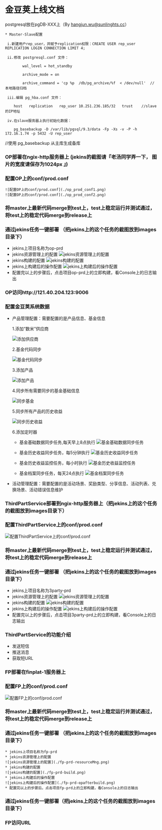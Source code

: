 ﻿# 金豆荚上线文档

postgresql放在pgDB-XXX上（By hangjun.wu@sunlinghts.cc）

	* Master-Slave配置

	 i.新建用户rep_user，并赋予replication权限：CREATE USER rep_user REPLICATION LOGIN CONNECTION LIMIT 4;

	 ii.修改 postgresql.conf 文件：

            wal_level = hot_standby

            archive_mode = on

            archive_command = 'cp %p  /db/pg_archive/%f  < /dev/null'  //本地路径归档

	 iii.编辑 pg_hba.conf 文件：

	    host   replication   rep_user 10.251.236.185/32   trust    //slave的IP地址

	 iv.在slave服务器上执行初始化数据：

	    pg_basebackup -D /var/lib/pgsql/9.3/data -Fp -Xs -v -P -h 172.16.1.74 -p 5432 -U rep_user 
//使用 pg_basebackup 从主库生成备库


	
### OP部署在ngix-http服务器上  (jekins的截图请『老汤同学弄一下， 图片的宽度请保存为1024px 』)

### 配置OP上的conf/prod.conf
    ![配置OP上的conf/prod.conf](./op_prod_conf1.png)
    ![配置OP上的conf/prod.conf](./op_prod_conf2.png)

### 将master上最新代码merge到test上，test上稳定运行并测试通过，将test上的稳定代码merge到release上

### 通过jekins任务一键部署 （把jekins上的这个任务的截图放到images目录下）
  * jekins上项目名称为op-prd
  * jekins资源管理上的配置
  ![jekins资源管理上的配置](./op-prd-resourceMng.png)
  * jekins构建的配置
  ![jekins构建的配置](./op-prd-build.png)
  * jekins上构建后的操作配置
  ![jekins上构建后的操作配置](./op-prd-opafterbuild.png)
  * 配置完以上的步骤后，点击项目op-prd上的立即构建，看Console上的日志输出

### OP访问http://121.40.204.123:9006

### 配置金豆荚系统数据
  * 产品管理配置：需要配置的是产品信息、基金信息
  
    1.添加“数米”供应商
    
    ![添加供应商](./add_suppler.png)
    
    2.基金代码同步
    
    ![基金代码同步](./grab_fund_code.png)
    
    3.添加产品
    
    ![添加产品](./add_product.png)
    
    4.同步所有需要同步的基金基础信息
    
    ![同步基金](./grab_fund.png)
    
    5.同步所有产品的历史收益
    
    ![同步历史收益](./grab_profit_history.png)
    
    6.添加定时器
        
    + 基金基础数据同步任务,每天早上8点执行
    ![基金基础数据同步任务](./fund_job.png)
    
    + 基金历史收益同步任务，每5分钟执行
    ![基金历史收益同步任务](./fund_profit_history_job.png)
    
    + 基金历史收益监控任务，每小时执行
    ![基金历史收益监控任务](./fund_profit_obtain.png)
    
    + 基金档案同步任务，每天24点执行
    ![基金档案同步任务](./fund_archive.png)
    

  * 活动管理配置：需要配置的是活动场景、奖励类型、分享信息、活动列表、兑换场景、活动错误信息维护
  
  
  

### ThirdPartService部署到ngix-http服务器上（把jekins上的这个任务的截图放到images目录下）

### 配置ThirdPartService上的conf/prod.conf
  
  ![配置ThirdPartService上的conf/prod.conf](./3party_prod_conf.png)

### 将master上最新代码merge到test上，test上稳定运行并测试通过，将test上的稳定代码merge到release上

### 通过jekins任务一键部署 （把jekins上的这个任务的截图放到images目录下）
  * jekins上项目名称为3party-prd
  * jekins资源管理上的配置
  ![jekins资源管理上的配置](./3party-prd-resourceMng.png)
  * jekins构建的配置
  ![jekins构建的配置](./3party-prd-build.png)
  * jekins上构建后的操作配置
  ![jekins上构建后的操作配置](./3party-prd-opafterbuild.png)
  * 配置完以上的步骤后，点击项目3party-prd上的立即构建，看Console上的日志输出

### ThirdPartService的功能介绍
  * 发送短信
  * 推送消息
  * 获取短URL

	
### FP部署在finplat-1服务器上

### 配置FP上的conf/prod.conf
  ![配置FP上的conf/prod.conf](./fp_prod_conf.png)


### 将master上最新代码merge到test上，test上稳定运行并测试通过，将test上的稳定代码merge到release上

### 通过jekins任务一键部署 （把jekins上的这个任务的截图放到images目录下）
	* jekins上项目名称为fp-prd
	* jekins资源管理上的配置
	![jekins资源管理上的配置](./fp-prd-resourceMng.png)
	* jekins构建的配置
	![jekins构建的配置](./fp-prd-build.png)
	* jekins上构建后的操作配置
	![jekins上构建后的操作配置](./fp-prd-opafterbuild.png)
	* 配置完以上的步骤后，点击项目fp-prd上的立即构建，看Console上的日志输出
### 通过jekins任务一键部署（把jekins上的这个任务的截图放到images目录下）

### FP访问URL
    





